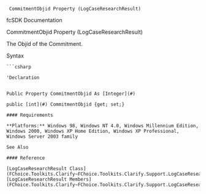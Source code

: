 ﻿     CommitmentObjid Property (LogCaseResearchResult)                                                   

fcSDK Documentation

CommitmentObjid Property (LogCaseResearchResult)

The Objid of the Commitment.

Syntax

```vbnet
```csharp

'Declaration
 

Public Property CommitmentObjid As [Integer](#)

public [int](#) CommitmentObjid {get; set;}

#### Requirements

**Platforms:** Windows 98, Windows NT 4.0, Windows Millennium Edition, Windows 2000, Windows XP Home Edition, Windows XP Professional, Windows Server 2003 family

See Also

#### Reference

[LogCaseResearchResult Class](FChoice.Toolkits.Clarify~FChoice.Toolkits.Clarify.Support.LogCaseResearchResult.md)  
[LogCaseResearchResult Members](FChoice.Toolkits.Clarify~FChoice.Toolkits.Clarify.Support.LogCaseResearchResult_members.md)